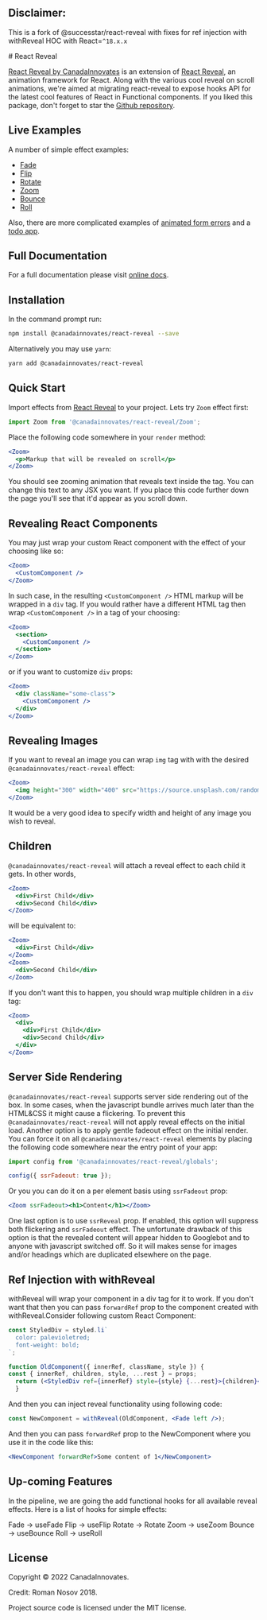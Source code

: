 <h2>Disclaimer:</h2>
<p>This is a fork of @successtar/react-reveal with fixes for ref injection with withReveal HOC with React=<code>^18.x.x</code></p>
# React Reveal

[React Reveal by CanadaInnovates](https://github.com/CanadaInnovates/react-reveal) is an extension of [React Reveal](https://www.react-reveal.com/),
an animation framework for React. Along with the various
cool reveal on scroll animations, we're aimed at migrating react-reveal
to expose hooks API for the latest cool features of React in Functional components.
If you liked this package, don't forget to star
the [Github repository](https://github.com/CanadaInnovates/react-reveal).

## Live Examples

A number of simple effect examples:
- [Fade](https://www.react-reveal.com/examples/common/fade/)
- [Flip](https://www.react-reveal.com/examples/common/flip/)
- [Rotate](https://www.react-reveal.com/examples/common/rotate/)
- [Zoom](https://www.react-reveal.com/examples/common/zoom/)
- [Bounce](https://www.react-reveal.com/examples/common/bounce/)
- [Roll](https://www.react-reveal.com/examples/common/roll/)

Also, there are more complicated examples of [animated form errors](https://www.react-reveal.com/examples/advanced/form/) and a [todo app](https://www.react-reveal.com/examples/advanced/todo/).


## Full Documentation

For a full documentation please visit [online docs](https://www.react-reveal.com/docs/).

## Installation

In the command prompt run:

```sh
npm install @canadainnovates/react-reveal --save
```

Alternatively you may use `yarn`:

```sh
yarn add @canadainnovates/react-reveal
```

## Quick Start

Import effects from [React Reveal](https://www.npmjs.com/package/@canadainnovates/react-reveal) to your project. Lets try `Zoom` effect first:

```javascript
import Zoom from '@canadainnovates/react-reveal/Zoom';
```

Place the following code somewhere in your `render` method: 

```jsx
<Zoom>
  <p>Markup that will be revealed on scroll</p>
</Zoom>
```

You should see zooming animation that reveals text inside the tag. You can change this text to any JSX you want. If you place this code further down the page you'll see that it'd appear as you scroll down.

## Revealing React Components

You may just wrap your custom React component with the effect of your choosing like so:

```jsx
<Zoom>  
  <CustomComponent />
</Zoom>
```

In such case, in the resulting `<CustomComponent />` HTML markup will be wrapped in a `div` tag. If you would rather have a different HTML tag then wrap `<CustomComponent />` in a tag of your choosing:

```jsx
<Zoom>
  <section>
    <CustomComponent />   
  </section>
</Zoom>
```

or if you want to customize `div` props:

```jsx
<Zoom>
  <div className="some-class">
    <CustomComponent />   
  </div>
</Zoom>
```

## Revealing Images

If you want to reveal an image you can wrap `img` tag with with the desired `@canadainnovates/react-reveal` effect:

```jsx
<Zoom>
  <img height="300" width="400" src="https://source.unsplash.com/random/300x400" />
</Zoom>
```

It would be a very good idea to specify width and height of any image you wish to reveal.

## Children

`@canadainnovates/react-reveal` will attach a reveal effect to each child it gets. In other words,

```jsx
<Zoom>
  <div>First Child</div>
  <div>Second Child</div>
</Zoom>
```

will be equivalent to:

```jsx
<Zoom>
  <div>First Child</div>
</Zoom>
<Zoom>
  <div>Second Child</div>
</Zoom>  
```

If you don't want this to happen, you should wrap multiple children in a `div` tag:

```jsx
<Zoom>
  <div>
    <div>First Child</div>
    <div>Second Child</div>
  </div>
</Zoom>
```


## Server Side Rendering

`@canadainnovates/react-reveal` supports server side rendering out of the box. In some cases, when the javascript bundle arrives much later than the HTML&CSS it might cause a flickering. To prevent this `@canadainnovates/react-reveal` will not apply reveal effects on the initial load. 
Another option is to apply gentle fadeout effect on the initial render. You can force it on all `@canadainnovates/react-reveal` elements by placing the following code somewhere near the entry point of your app:

```jsx
import config from '@canadainnovates/react-reveal/globals';

config({ ssrFadeout: true });
```

Or you you can do it on a per element basis using `ssrFadeout` prop:

```jsx
<Zoom ssrFadeout><h1>Content</h1></Zoom>
```

One last option is to use `ssrReveal` prop. If enabled, this option will suppress both flickering and `ssrFadeout` effect. The unfortunate drawback of this option is that the revealed content will appear hidden to Googlebot and to anyone with javascript switched off. So it will makes sense for images and/or headings which are duplicated elsewhere on the page.

## Ref Injection with withReveal

withReveal will wrap your component in a div tag for it to work. If you don't want that then you can pass `forwardRef` prop to the component created with withReveal.Consider following custom React Component:

```jsx
const StyledDiv = styled.li`
  color: palevioletred;
  font-weight: bold;
`;

function OldComponent({ innerRef, className, style }) {
const { innerRef, children, style, ...rest } = props;
  return (<StyledDiv ref={innerRef} style={style} {...rest}>{children}</StyledDiv>);
  }
```
And then you can inject reveal functionality using following code:
```jsx
const NewComponent = withReveal(OldComponent, <Fade left />);
```
And then you can pass `forwardRef` prop to the NewComponent where you use it in the code like this:
```jsx
<NewComponent forwardRef>Some content of 1</NewComponent>
```
## Up-coming Features
In the pipeline, we are going the add functional hooks for all available
reveal effects. Here is a list of hooks for simple effects:

Fade -> useFade
Flip -> useFlip
Rotate -> Rotate
Zoom -> useZoom
Bounce -> useBounce
Roll -> useRoll

## License

Copyright © 2022 CanadaInnovates.

Credit: Roman Nosov 2018.

Project source code is licensed under the MIT license.
